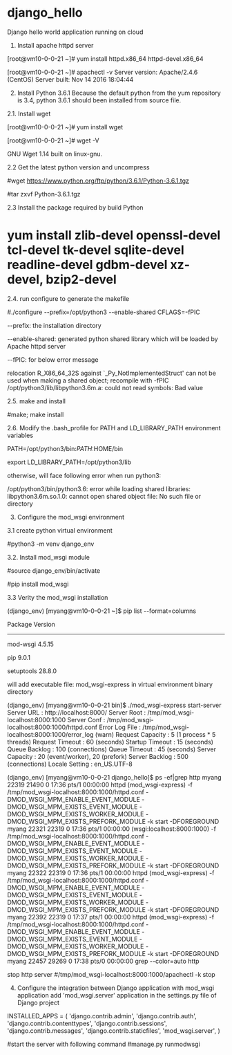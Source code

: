 # django_hello
Django hello world application running on cloud

1. Install apache httpd server

[root@vm10-0-0-21 ~]# yum install httpd.x86_64 httpd-devel.x86_64

[root@vm10-0-0-21 ~]# apachectl -v
Server version: Apache/2.4.6 (CentOS)
Server built:   Nov 14 2016 18:04:44

2. Install Python 3.6.1
Because the default python from the yum repository is 3.4, python 3.6.1 should been installed from source file.
  
  2.1. Install wget
  
  [root@vm10-0-0-21 ~]# yum install wget
  
  [root@vm10-0-0-21 ~]# wget -V
  
  GNU Wget 1.14 built on linux-gnu.
  
  2.2 Get the latest python version and uncompress

   #wget https://www.python.org/ftp/python/3.6.1/Python-3.6.1.tgz

   #tar zxvf Python-3.6.1.tgz 
  
  2.3 Install the package required by build Python

  # yum install zlib-devel openssl-devel tcl-devel tk-devel sqlite-devel  readline-devel gdbm-devel xz-devel, bzip2-devel  

  2.4. run configure to generate the makefile 
  
  #./configure --prefix=/opt/python3 --enable-shared CFLAGS=-fPIC

  --prefix: the installation directory
  
  --enable-shared: generated python shared library which will be loaded by Apache httpd server
  
  --fPIC: for below error message
  
  relocation R_X86_64_32S against `_Py_NotImplementedStruct' can not be used when making a shared object; recompile with -fPIC /opt/python3/lib/libpython3.6m.a: could not read symbols: Bad value
  
  2.5. make and install
  
  #make; make install
  
  2.6. Modify the .bash_profile for PATH and LD_LIBRARY_PATH environment variables
  
  PATH=/opt/python3/bin:$PATH:$HOME/bin

  export LD_LIBRARY_PATH=/opt/python3/lib

  otherwise, will face following error when run python3:
  
  /opt/python3/bin/python3.6: error while loading shared libraries: libpython3.6m.so.1.0: cannot open shared object file: No such file or directory

3. Configure the mod_wsgi environment

 3.1 create python virtual environment
  
  #python3 -m venv django_env

 3.2. Install mod_wsgi module
  
  #source django_env/bin/activate
  
  #pip install mod_wsgi
 
 3.3 Verity the mod_wsgi installation

(django_env) [myang@vm10-0-0-21 ~]$ pip list --format=columns

Package    Version

---------- -------

mod-wsgi   4.5.15 

pip        9.0.1  

setuptools 28.8.0 

will add executable file: mod_wsgi-express in virtual environment binary directory

(django_env) [myang@vm10-0-0-21 bin]$ ./mod_wsgi-express start-server
Server URL         : http://localhost:8000/
Server Root        : /tmp/mod_wsgi-localhost:8000:1000
Server Conf        : /tmp/mod_wsgi-localhost:8000:1000/httpd.conf
Error Log File     : /tmp/mod_wsgi-localhost:8000:1000/error_log (warn)
Request Capacity   : 5 (1 process * 5 threads)
Request Timeout    : 60 (seconds)
Startup Timeout    : 15 (seconds)
Queue Backlog      : 100 (connections)
Queue Timeout      : 45 (seconds)
Server Capacity    : 20 (event/worker), 20 (prefork)
Server Backlog     : 500 (connections)
Locale Setting     : en_US.UTF-8

(django_env) [myang@vm10-0-0-21 django_hello]$ ps -ef|grep http
myang    22319 21490  0 17:36 pts/1    00:00:00 httpd (mod_wsgi-express)   -f /tmp/mod_wsgi-localhost:8000:1000/httpd.conf -DMOD_WSGI_MPM_ENABLE_EVENT_MODULE -DMOD_WSGI_MPM_EXISTS_EVENT_MODULE -DMOD_WSGI_MPM_EXISTS_WORKER_MODULE -DMOD_WSGI_MPM_EXISTS_PREFORK_MODULE -k start -DFOREGROUND
myang    22321 22319  0 17:36 pts/1    00:00:00 (wsgi:localhost:8000:1000) -f /tmp/mod_wsgi-localhost:8000:1000/httpd.conf -DMOD_WSGI_MPM_ENABLE_EVENT_MODULE -DMOD_WSGI_MPM_EXISTS_EVENT_MODULE -DMOD_WSGI_MPM_EXISTS_WORKER_MODULE -DMOD_WSGI_MPM_EXISTS_PREFORK_MODULE -k start -DFOREGROUND
myang    22322 22319  0 17:36 pts/1    00:00:00 httpd (mod_wsgi-express)   -f /tmp/mod_wsgi-localhost:8000:1000/httpd.conf -DMOD_WSGI_MPM_ENABLE_EVENT_MODULE -DMOD_WSGI_MPM_EXISTS_EVENT_MODULE -DMOD_WSGI_MPM_EXISTS_WORKER_MODULE -DMOD_WSGI_MPM_EXISTS_PREFORK_MODULE -k start -DFOREGROUND
myang    22392 22319  0 17:37 pts/1    00:00:00 httpd (mod_wsgi-express)   -f /tmp/mod_wsgi-localhost:8000:1000/httpd.conf -DMOD_WSGI_MPM_ENABLE_EVENT_MODULE -DMOD_WSGI_MPM_EXISTS_EVENT_MODULE -DMOD_WSGI_MPM_EXISTS_WORKER_MODULE -DMOD_WSGI_MPM_EXISTS_PREFORK_MODULE -k start -DFOREGROUND
myang    22457 29269  0 17:38 pts/0    00:00:00 grep --color=auto http

stop http server
#/tmp/mod_wsgi-localhost:8000:1000/apachectl -k stop


4. Configure the integration between Django application with mod_wsgi application
add 'mod_wsgi.server' application in the settings.py file of Django project

INSTALLED_APPS = (
    'django.contrib.admin',
    'django.contrib.auth',
    'django.contrib.contenttypes',
    'django.contrib.sessions',
    'django.contrib.messages',
    'django.contrib.staticfiles',
    'mod_wsgi.server',
)

#start the server with following command
#manage.py runmodwsgi
